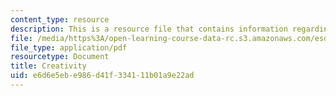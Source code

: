 ```yaml
---
content_type: resource
description: This is a resource file that contains information regarding creativity.
file: /media/https%3A/open-learning-course-data-rc.s3.amazonaws.com/esd-051j-engineering-innovation-and-design-fall-2012/e6d6e5ebe986d41f334111b01a9e22ad_MITESD_051JF12_Lec11.pdf
file_type: application/pdf
resourcetype: Document
title: Creativity
uid: e6d6e5eb-e986-d41f-3341-11b01a9e22ad
---
```

